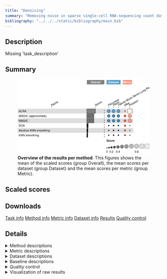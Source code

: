 ```yaml
---
title: "Denoising"
summary: "Removing noise in sparse single-cell RNA-sequencing count data"
bibliography: "../../../static/bibliography/main.bib"
---
```


<script src="index_files/libs/htmlwidgets-1.5.4/htmlwidgets.js"></script>
<link href="index_files/libs/datatables-css-0.0.0/datatables-crosstalk.css" rel="stylesheet" />
<script src="index_files/libs/datatables-binding-0.25/datatables.js"></script>
<script src="index_files/libs/jquery-3.6.0/jquery-3.6.0.min.js"></script>
<link href="index_files/libs/dt-core-1.11.3/css/jquery.dataTables.min.css" rel="stylesheet" />
<link href="index_files/libs/dt-core-1.11.3/css/jquery.dataTables.extra.css" rel="stylesheet" />
<script src="index_files/libs/dt-core-1.11.3/js/jquery.dataTables.min.js"></script>
<link href="index_files/libs/dt-ext-select-1.11.3/css/select.dataTables.min.css" rel="stylesheet" />
<script src="index_files/libs/dt-ext-select-1.11.3/js/dataTables.select.min.js"></script>
<link href="index_files/libs/dt-ext-searchpanes-1.11.3/css/searchPanes.dataTables.min.css" rel="stylesheet" />
<script src="index_files/libs/dt-ext-searchpanes-1.11.3/js/dataTables.searchPanes.min.js"></script>
<script src="index_files/libs/jszip-1.11.3/jszip.min.js"></script>
<link href="index_files/libs/dt-ext-buttons-1.11.3/css/buttons.dataTables.min.css" rel="stylesheet" />
<script src="index_files/libs/dt-ext-buttons-1.11.3/js/dataTables.buttons.min.js"></script>
<script src="index_files/libs/dt-ext-buttons-1.11.3/js/buttons.html5.min.js"></script>
<script src="index_files/libs/dt-ext-buttons-1.11.3/js/buttons.colVis.min.js"></script>
<script src="index_files/libs/dt-ext-buttons-1.11.3/js/buttons.print.min.js"></script>
<link href="index_files/libs/dt-ext-responsive-1.11.3/css/responsive.dataTables.min.css" rel="stylesheet" />
<script src="index_files/libs/dt-ext-responsive-1.11.3/js/dataTables.responsive.min.js"></script>
<link href="index_files/libs/crosstalk-1.2.0/css/crosstalk.min.css" rel="stylesheet" />
<script src="index_files/libs/crosstalk-1.2.0/js/crosstalk.min.js"></script>
<script src="index_files/libs/kePrint-0.0.1/kePrint.js"></script>
<link href="index_files/libs/lightable-0.0.1/lightable.css" rel="stylesheet" />


## Description

Missing 'task_description'

## Summary

<figure>
<img src="index.markdown_strict_files/figure-markdown_strict/summary-1.png" width="691" alt="Overview of the results per method. This figures shows the mean of the scaled scores (group Overall), the mean scores per dataset (group Dataset) and the mean scores per metric (group Metric)." />
<figcaption aria-hidden="true"><strong>Overview of the results per method</strong>. This figures shows the mean of the scaled scores (group Overall), the mean scores per dataset (group Dataset) and the mean scores per metric (group Metric).</figcaption>
</figure>

## Scaled scores

<div id="htmlwidget-138435b4a2c040a74cef" style="width:100%;height:auto;" class="datatables html-widget"></div>
<script type="application/json" data-for="htmlwidget-138435b4a2c040a74cef">{"x":{"filter":"none","vertical":false,"extensions":["Select","SearchPanes","Buttons","Responsive"],"data":[["ALRA <sup><a href=\"/bibliography#linderman2018zero\" target=\"_blank\">1<\/a><\/sup>","ALRA <sup><a href=\"/bibliography#linderman2018zero\" target=\"_blank\">1<\/a><\/sup>","ALRA <sup><a href=\"/bibliography#linderman2018zero\" target=\"_blank\">1<\/a><\/sup>","ALRA <sup><a href=\"/bibliography#linderman2018zero\" target=\"_blank\">1<\/a><\/sup>","MAGIC (approximate) <sup><a href=\"/bibliography#https://doi.org/10.1016/j.cell.2018.05.061\" target=\"_blank\">2<\/a><\/sup>","MAGIC <sup><a href=\"/bibliography#https://doi.org/10.1016/j.cell.2018.05.061\" target=\"_blank\">2<\/a><\/sup>","MAGIC (approximate) <sup><a href=\"/bibliography#https://doi.org/10.1016/j.cell.2018.05.061\" target=\"_blank\">2<\/a><\/sup>","MAGIC <sup><a href=\"/bibliography#https://doi.org/10.1016/j.cell.2018.05.061\" target=\"_blank\">2<\/a><\/sup>","MAGIC (approximate) <sup><a href=\"/bibliography#https://doi.org/10.1016/j.cell.2018.05.061\" target=\"_blank\">2<\/a><\/sup>","MAGIC <sup><a href=\"/bibliography#https://doi.org/10.1016/j.cell.2018.05.061\" target=\"_blank\">2<\/a><\/sup>","MAGIC (approximate) <sup><a href=\"/bibliography#https://doi.org/10.1016/j.cell.2018.05.061\" target=\"_blank\">2<\/a><\/sup>","MAGIC <sup><a href=\"/bibliography#https://doi.org/10.1016/j.cell.2018.05.061\" target=\"_blank\">2<\/a><\/sup>","DCA <sup><a href=\"/bibliography#https://www.nature.com/articles/s41467-018-07931-2\" target=\"_blank\">3<\/a><\/sup>","KNN smoothing <sup><a href=\"/bibliography#openproblems\" target=\"_blank\">4<\/a><\/sup>","DCA <sup><a href=\"/bibliography#https://www.nature.com/articles/s41467-018-07931-2\" target=\"_blank\">3<\/a><\/sup>","DCA <sup><a href=\"/bibliography#https://www.nature.com/articles/s41467-018-07931-2\" target=\"_blank\">3<\/a><\/sup>","KNN smoothing <sup><a href=\"/bibliography#openproblems\" target=\"_blank\">4<\/a><\/sup>","KNN smoothing <sup><a href=\"/bibliography#openproblems\" target=\"_blank\">4<\/a><\/sup>","DCA <sup><a href=\"/bibliography#https://www.nature.com/articles/s41467-018-07931-2\" target=\"_blank\">3<\/a><\/sup>","KNN smoothing <sup><a href=\"/bibliography#openproblems\" target=\"_blank\">4<\/a><\/sup>","Iterative KNN smoothing <sup><a href=\"/bibliography#wagner2018knearest\" target=\"_blank\">5<\/a><\/sup>","Iterative KNN smoothing <sup><a href=\"/bibliography#wagner2018knearest\" target=\"_blank\">5<\/a><\/sup>","Iterative KNN smoothing <sup><a href=\"/bibliography#wagner2018knearest\" target=\"_blank\">5<\/a><\/sup>","Iterative KNN smoothing <sup><a href=\"/bibliography#wagner2018knearest\" target=\"_blank\">5<\/a><\/sup>"],["1k Peripheral blood mononuclear cells <sup><a href=\"/bibliography#10x2018pbmc\" target=\"_blank\">6<\/a><\/sup>","Overall mean","Pancreas (inDrop) <sup><a href=\"/bibliography#luecken2022benchmarking\" target=\"_blank\">7<\/a><\/sup>","Tabula Muris Senis Lung <sup><a href=\"/bibliography#tabula2020single\" target=\"_blank\">8<\/a><\/sup>","1k Peripheral blood mononuclear cells <sup><a href=\"/bibliography#10x2018pbmc\" target=\"_blank\">6<\/a><\/sup>","1k Peripheral blood mononuclear cells <sup><a href=\"/bibliography#10x2018pbmc\" target=\"_blank\">6<\/a><\/sup>","Pancreas (inDrop) <sup><a href=\"/bibliography#luecken2022benchmarking\" target=\"_blank\">7<\/a><\/sup>","Pancreas (inDrop) <sup><a href=\"/bibliography#luecken2022benchmarking\" target=\"_blank\">7<\/a><\/sup>","Overall mean","Overall mean","Tabula Muris Senis Lung <sup><a href=\"/bibliography#tabula2020single\" target=\"_blank\">8<\/a><\/sup>","Tabula Muris Senis Lung <sup><a href=\"/bibliography#tabula2020single\" target=\"_blank\">8<\/a><\/sup>","1k Peripheral blood mononuclear cells <sup><a href=\"/bibliography#10x2018pbmc\" target=\"_blank\">6<\/a><\/sup>","1k Peripheral blood mononuclear cells <sup><a href=\"/bibliography#10x2018pbmc\" target=\"_blank\">6<\/a><\/sup>","Tabula Muris Senis Lung <sup><a href=\"/bibliography#tabula2020single\" target=\"_blank\">8<\/a><\/sup>","Overall mean","Tabula Muris Senis Lung <sup><a href=\"/bibliography#tabula2020single\" target=\"_blank\">8<\/a><\/sup>","Overall mean","Pancreas (inDrop) <sup><a href=\"/bibliography#luecken2022benchmarking\" target=\"_blank\">7<\/a><\/sup>","Pancreas (inDrop) <sup><a href=\"/bibliography#luecken2022benchmarking\" target=\"_blank\">7<\/a><\/sup>","1k Peripheral blood mononuclear cells <sup><a href=\"/bibliography#10x2018pbmc\" target=\"_blank\">6<\/a><\/sup>","Tabula Muris Senis Lung <sup><a href=\"/bibliography#tabula2020single\" target=\"_blank\">8<\/a><\/sup>","Overall mean","Pancreas (inDrop) <sup><a href=\"/bibliography#luecken2022benchmarking\" target=\"_blank\">7<\/a><\/sup>"],[0.501363973563934,0.484760180546059,0.481765057016442,0.471151511057799,0.423398272165919,0.422343820701091,0.416198003714486,0.414839849650972,0.413539971014164,0.411741162878811,0.401023637162087,0.398039818284369,0.0800425088283952,0.0662707289151282,0.0627714825559103,0.0532909734019813,0.0493447398994811,0.0388499753711862,0.0170589288216383,0.000934457298949309,-4.60364459095676,-4.73169540563172,-4.81302798622217,-5.10374396207803],[0.0262419739615141,-0.00907527426962888,-0.012315382233739,-0.0411524145366617,0.304248727960455,0.303805069617678,0.2389887126279,0.239203260151013,0.280182064485013,0.279685469339885,0.297308752866686,0.296048078250963,0.196793954023976,0.161271320658182,0.173166780463236,0.161684424427903,0.12903510383671,0.124028649400453,0.115092538796496,0.0817795237064677,0.174265173801735,0.13822168432963,0.134437999956578,0.0908271417383699],[0.976485973166353,0.978595635361746,0.975845496266624,0.98345543665226,0.542547816371383,0.540882571784504,0.593407294801071,0.59047643915093,0.546897877543315,0.543796856417737,0.504738521457489,0.500031558317775,-0.0367089363671858,-0.0287298628279258,-0.0476238153514155,-0.0551024776239402,-0.0303456240377475,-0.0463286986580808,-0.0809746811532193,-0.0799106091085691,-9.38155435571526,-9.60161249559307,-9.76049397240092,-10.2983150658944],[329,3809,399,10699,199,199,199,199,299.333333333333,339.333333333333,500,620,249,378,2871,1119.66666666667,500,422,239,388,249,1328,612,259],[98,96.1333333333333,99.4,91,451.8,803.2,480.8,690.3,369.233333333333,544.766666666667,175.1,140.8,995.5,282.1,1944.2,1254.83333333333,168.7,254.2,824.8,311.8,409.2,376.8,585.666666666667,971],[2.44140625,14.8763020833333,3.7109375,38.4765625,0.41845703125,0.417578125,0.52685546875,0.9765625,2.85416666666667,3.13398437467448,7.6171875,8.00781249902344,1.7578125,0.419140625,7.71484375,3.87369791666667,8.00781249902344,2.98164062467448,2.1484375,0.51796875,1.07421875,27.44140625,10.0911458333333,1.7578125]],"container":"<table class=\"stripe compact\">\n  <thead>\n    <tr>\n      <th>Method<\/th>\n      <th>Dataset<\/th>\n      <th>Mean score<\/th>\n      <th>Mean-squared error<\/th>\n      <th>Poisson loss<\/th>\n      <th>Runtime (s)<\/th>\n      <th>CPU (%)<\/th>\n      <th>Memory (GB)<\/th>\n    <\/tr>\n  <\/thead>\n<\/table>","options":{"dom":"Bt","paging":false,"columnDefs":[{"targets":6,"render":"function(data, type, row, meta) {\n    return type !== 'display' ? data : DTWidget.formatRound(data, 0, 3, \",\", \".\", null);\n  }"},{"targets":5,"render":"function(data, type, row, meta) {\n    return type !== 'display' ? data : DTWidget.formatRound(data, 0, 3, \",\", \".\", null);\n  }"},{"targets":7,"render":"function(data, type, row, meta) {\n    return type !== 'display' ? data : DTWidget.formatRound(data, 2, 3, \",\", \".\", null);\n  }"},{"targets":2,"render":"function(data, type, row, meta) {\n    return type !== 'display' ? data : DTWidget.formatRound(data, 2, 3, \",\", \".\", null);\n  }"},{"targets":3,"render":"function(data, type, row, meta) {\n    return type !== 'display' ? data : DTWidget.formatRound(data, 2, 3, \",\", \".\", null);\n  }"},{"targets":4,"render":"function(data, type, row, meta) {\n    return type !== 'display' ? data : DTWidget.formatRound(data, 2, 3, \",\", \".\", null);\n  }"},{"searchPanes":{"show":false},"targets":[2,3,4,5,6,7]},{"searchPanes":{"preSelect":"Overall mean"},"targets":1},{"className":"dt-right","targets":[2,3,4,5,6,7]}],"buttons":["searchPanes","csv","excel"],"language":{"searchPanes":{"collapse":"Filters"}},"order":[],"autoWidth":false,"orderClasses":false,"responsive":true}},"evals":["options.columnDefs.0.render","options.columnDefs.1.render","options.columnDefs.2.render","options.columnDefs.3.render","options.columnDefs.4.render","options.columnDefs.5.render"],"jsHooks":[]}</script>

## Downloads

<a href="data/task_info.json" class="btn btn-secondary">Task info</a>
<a href="data/method_info.json" class="btn btn-secondary">Method info</a>
<a href="data/metric_info.json" class="btn btn-secondary">Metric info</a>
<a href="data/dataset_info.json" class="btn btn-secondary">Dataset info</a>
<a href="data/results.json" class="btn btn-secondary">Results</a>
<a href="data/quality_control.json" class="btn btn-secondary">Quality control</a>

## Details

<details>
<summary>
Method descriptions
</summary>

-   **ALRA**<sup><a href="/bibliography#linderman2018zero" target="_blank">1</a></sup>: Missing 'method_description'. Links: [Docs](https://github.com/KlugerLab/ALRA).

<!-- -->

-   **DCA**<sup><a href="/bibliography#https://www.nature.com/articles/s41467-018-07931-2" target="_blank">3</a></sup>: Missing 'method_description'. Links: [Docs](https://github.com/theislab/dca).

<!-- -->

-   **KNN smoothing**<sup><a href="/bibliography#openproblems" target="_blank">4</a></sup>: Missing 'method_description'. Links: [Docs](https://github.com/openproblems-bio/openproblems).

<!-- -->

-   **Iterative KNN smoothing**<sup><a href="/bibliography#wagner2018knearest" target="_blank">5</a></sup>: Missing 'method_description'. Links: [Docs](https://github.com/yanailab/knn-smoothing).

<!-- -->

-   **MAGIC**<sup><a href="/bibliography#https://doi.org/10.1016/j.cell.2018.05.061" target="_blank">2</a></sup>: Missing 'method_description'. Links: [Docs](https://github.com/KrishnaswamyLab/MAGIC).

<!-- -->

-   **MAGIC (approximate)**<sup><a href="/bibliography#https://doi.org/10.1016/j.cell.2018.05.061" target="_blank">2</a></sup>: Missing 'method_description'. Links: [Docs](https://github.com/KrishnaswamyLab/MAGIC).

<!-- -->

-   **No denoising**<sup><a href="/bibliography#batson2019molecular" target="_blank">9</a></sup>: Missing 'method_description'. Links: [Docs](https://github.com/czbiohub/molecular-cross-validation).

<!-- -->

-   **Perfect denoising**<sup><a href="/bibliography#batson2019molecular" target="_blank">9</a></sup>: Missing 'method_description'. Links: [Docs](https://github.com/czbiohub/molecular-cross-validation).

</details>
<details>
<summary>
Metric descriptions
</summary>

-   **Mean-squared error** <sup><a href="/bibliography#batson2019molecular" target="_blank">9</a></sup>: Missing 'metric_description'.

<!-- -->

-   **Poisson loss** <sup><a href="/bibliography#batson2019molecular" target="_blank">9</a></sup>: Missing 'metric_description'.

</details>
<details>
<summary>
Dataset descriptions
</summary>

-   **Pancreas (inDrop)** <sup><a href="/bibliography#luecken2022benchmarking" target="_blank">7</a></sup>: Missing 'dataset_description'.

<!-- -->

-   **1k Peripheral blood mononuclear cells** <sup><a href="/bibliography#10x2018pbmc" target="_blank">6</a></sup>: Missing 'dataset_description'.

<!-- -->

-   **Tabula Muris Senis Lung** <sup><a href="/bibliography#tabula2020single" target="_blank">8</a></sup>: Missing 'dataset_description'.

</details>
<details>
<summary>
Baseline descriptions
</summary>

-   **No denoising**: Missing 'method_description'.

<!-- -->

-   **Perfect denoising**: Missing 'method_description'.

</details>
<details>
<summary>
Quality control
</summary>
<table class="table lightable-paper" style='margin-left: auto; margin-right: auto; font-family: "Arial Narrow", arial, helvetica, sans-serif; margin-left: auto; margin-right: auto;'>
 <thead>
  <tr>
   <th style="text-align:left;"> Category </th>
   <th style="text-align:left;"> Name </th>
   <th style="text-align:right;"> Value </th>
   <th style="text-align:left;"> Condition </th>
   <th style="text-align:left;"> Severity </th>
  </tr>
 </thead>
<tbody>
  <tr>
   <td style="text-align:left;" data-toggle="tooltip" data-container="body" data-placement="right" title="Method knn_smoothing performs much worse than baselines.
  Task id: denoising
  Method id: knn_smoothing
  Metric id: poisson
  Worst score: -10.298315065894421%
"> Scaling </td>
   <td style="text-align:left;" data-toggle="tooltip" data-container="body" data-placement="right" title="Method knn_smoothing performs much worse than baselines.
  Task id: denoising
  Method id: knn_smoothing
  Metric id: poisson
  Worst score: -10.298315065894421%
"> Worst score knn_smoothing poisson </td>
   <td style="text-align:right;" data-toggle="tooltip" data-container="body" data-placement="right" title="Method knn_smoothing performs much worse than baselines.
  Task id: denoising
  Method id: knn_smoothing
  Metric id: poisson
  Worst score: -10.298315065894421%
"> -10.29832 </td>
   <td style="text-align:left;" data-toggle="tooltip" data-container="body" data-placement="right" title="Method knn_smoothing performs much worse than baselines.
  Task id: denoising
  Method id: knn_smoothing
  Metric id: poisson
  Worst score: -10.298315065894421%
"> worst_score &gt;= -1 </td>
   <td style="text-align:left;color: red !important;" data-toggle="tooltip" data-container="body" data-placement="right" title="Method knn_smoothing performs much worse than baselines.
  Task id: denoising
  Method id: knn_smoothing
  Metric id: poisson
  Worst score: -10.298315065894421%
"> ✗✗✗ </td>
  </tr>
  <tr>
   <td style="text-align:left;" data-toggle="tooltip" data-container="body" data-placement="right" title="Dataset metadata field 'dataset_description' should be defined
  Task id: denoising
  Field: dataset_description
"> Dataset info </td>
   <td style="text-align:left;" data-toggle="tooltip" data-container="body" data-placement="right" title="Dataset metadata field 'dataset_description' should be defined
  Task id: denoising
  Field: dataset_description
"> Pct 'dataset_description' missing </td>
   <td style="text-align:right;" data-toggle="tooltip" data-container="body" data-placement="right" title="Dataset metadata field 'dataset_description' should be defined
  Task id: denoising
  Field: dataset_description
"> 1.00000 </td>
   <td style="text-align:left;" data-toggle="tooltip" data-container="body" data-placement="right" title="Dataset metadata field 'dataset_description' should be defined
  Task id: denoising
  Field: dataset_description
"> percent_missing(dataset_info, field) </td>
   <td style="text-align:left;color: red !important;" data-toggle="tooltip" data-container="body" data-placement="right" title="Dataset metadata field 'dataset_description' should be defined
  Task id: denoising
  Field: dataset_description
"> ✗✗ </td>
  </tr>
  <tr>
   <td style="text-align:left;" data-toggle="tooltip" data-container="body" data-placement="right" title="Method metadata field 'method_description' should be defined
  Task id: denoising
  Field: method_description
"> Method info </td>
   <td style="text-align:left;" data-toggle="tooltip" data-container="body" data-placement="right" title="Method metadata field 'method_description' should be defined
  Task id: denoising
  Field: method_description
"> Pct 'method_description' missing </td>
   <td style="text-align:right;" data-toggle="tooltip" data-container="body" data-placement="right" title="Method metadata field 'method_description' should be defined
  Task id: denoising
  Field: method_description
"> 1.00000 </td>
   <td style="text-align:left;" data-toggle="tooltip" data-container="body" data-placement="right" title="Method metadata field 'method_description' should be defined
  Task id: denoising
  Field: method_description
"> percent_missing(method_info, field) </td>
   <td style="text-align:left;color: red !important;" data-toggle="tooltip" data-container="body" data-placement="right" title="Method metadata field 'method_description' should be defined
  Task id: denoising
  Field: method_description
"> ✗✗ </td>
  </tr>
  <tr>
   <td style="text-align:left;" data-toggle="tooltip" data-container="body" data-placement="right" title="Metric metadata field 'metric_description' should be defined
  Task id: denoising
  Field: metric_description
"> Metric info </td>
   <td style="text-align:left;" data-toggle="tooltip" data-container="body" data-placement="right" title="Metric metadata field 'metric_description' should be defined
  Task id: denoising
  Field: metric_description
"> Pct 'metric_description' missing </td>
   <td style="text-align:right;" data-toggle="tooltip" data-container="body" data-placement="right" title="Metric metadata field 'metric_description' should be defined
  Task id: denoising
  Field: metric_description
"> 1.00000 </td>
   <td style="text-align:left;" data-toggle="tooltip" data-container="body" data-placement="right" title="Metric metadata field 'metric_description' should be defined
  Task id: denoising
  Field: metric_description
"> percent_missing(metric_info, field) </td>
   <td style="text-align:left;color: red !important;" data-toggle="tooltip" data-container="body" data-placement="right" title="Metric metadata field 'metric_description' should be defined
  Task id: denoising
  Field: metric_description
"> ✗✗ </td>
  </tr>
  <tr>
   <td style="text-align:left;" data-toggle="tooltip" data-container="body" data-placement="right" title="Task metadata field 'task_description' should be defined
  Task id: denoising
  Field: task_description
"> Task info </td>
   <td style="text-align:left;" data-toggle="tooltip" data-container="body" data-placement="right" title="Task metadata field 'task_description' should be defined
  Task id: denoising
  Field: task_description
"> Pct 'task_description' missing </td>
   <td style="text-align:right;" data-toggle="tooltip" data-container="body" data-placement="right" title="Task metadata field 'task_description' should be defined
  Task id: denoising
  Field: task_description
"> 1.00000 </td>
   <td style="text-align:left;" data-toggle="tooltip" data-container="body" data-placement="right" title="Task metadata field 'task_description' should be defined
  Task id: denoising
  Field: task_description
"> percent_missing([task_info], field) </td>
   <td style="text-align:left;color: red !important;" data-toggle="tooltip" data-container="body" data-placement="right" title="Task metadata field 'task_description' should be defined
  Task id: denoising
  Field: task_description
"> ✗✗ </td>
  </tr>
</tbody>
</table>

</details>
<details>
<summary>
Visualization of raw results
</summary>

<img src="index.markdown_strict_files/figure-markdown_strict/raw_results-1.png" width="960" />

</details>
